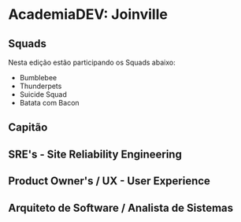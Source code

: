 # AcademiaDEV: Joinville

## Squads

Nesta edição estão participando os Squads abaixo:

* Bumblebee
* Thunderpets
* Suicide Squad
* Batata com Bacon

## Capitão



## SRE's - Site Reliability Engineering



## Product Owner's / UX - User Experience



## Arquiteto de Software / Analista de Sistemas



